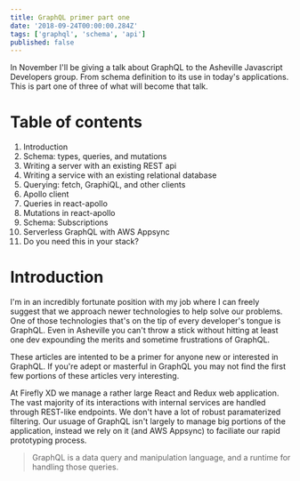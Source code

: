 ```yaml
---
title: GraphQL primer part one
date: '2018-09-24T00:00:00.284Z'
tags: ['graphql', 'schema', 'api']
published: false
---
```


In November I'll be giving a talk about GraphQL to the Asheville Javascript Developers group. From schema definition to its use in today's applications. This is part one of three of what will become that talk.

<!-- end -->

# Table of contents

1. Introduction
2. Schema: types, queries, and mutations
3. Writing a server with an existing REST api
4. Writing a service with an existing relational database
5. Querying: fetch, GraphiQL, and other clients
6. Apollo client
7. Queries in react-apollo
8. Mutations in react-apollo
9. Schema: Subscriptions
10. Serverless GraphQL with AWS Appsync
11. Do you need this in your stack?

# Introduction <a name="#introduction"/>

I'm in an incredibly fortunate position with my job where I can freely suggest that we approach newer technologies to help solve our problems. One of those technologies that's on the tip of every developer's tongue is GraphQL. Even in Asheville you can't throw a stick without hitting at least one dev expounding the merits and sometime frustrations of GraphQL.

These articles are intented to be a primer for anyone new or interested in GraphQL. If you're adept or masterful in GraphQL you may not find the first few portions of these articles very interesting.

At Firefly XD we manage a rather large React and Redux web application. The vast majority of its interactions with internal services are handled through REST-like endpoints. We don't have a lot of robust paramaterized filtering. Our usuage of GraphQL isn't largely to manage big portions of the application, instead we rely on it (and AWS Appsync) to faciliate our rapid prototyping process.

> GraphQL is a data query and manipulation language, and a runtime for handling those queries.
